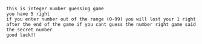 	this is integer number guessing game
	you have 5 right
	if you enter number out of the range (0-99) you will lost your 1 right
	after the end of the game if you cant guess the number right game said the secret number
	good luck!!
